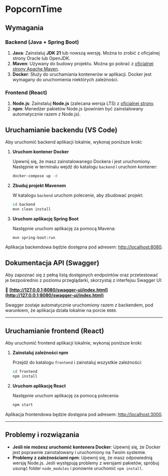 # PopcornTime

## Wymagania

### Backend (Java + Spring Boot)

1. **Java**: Zainstaluj **JDK 21** lub nowszą wersję. Można to zrobić z oficjalnej strony Oracle lub OpenJDK.
2. **Maven**: Używany do budowy projektu. Można go pobrać z [oficjalnej strony Apache Maven](https://maven.apache.org/download.cgi).
3. **Docker**: Służy do uruchamiania kontenerów w aplikacji. Docker jest wymagany do uruchomienia niektórych zależności.

### Frontend (React)

1. **Node.js**: Zainstaluj **Node.js** (zalecana wersja LTS) z [oficjalnej strony](https://nodejs.org/en/download/).
2. **npm**: Menedżer pakietów Node.js (powinien być zainstalowany automatycznie razem z Node.js).

## Uruchamianie backendu (VS Code)

Aby uruchomić backend aplikacji lokalnie, wykonaj poniższe kroki:

1. **Uruchom kontener Docker**

   Upewnij się, że masz zainstalowanego Dockera i jest uruchomiony. Następnie w terminalu wejdź do katalogu `backend` i uruchom kontener:

   ```bash
   docker-compose up -d
   ```

2. **Zbuduj projekt Mavenem**

   W katalogu `backend` uruchom polecenie, aby zbudować projekt:

   ```bash
   cd backend
   mvn clean install
   ```

3. **Uruchom aplikację Spring Boot**

   Następnie uruchom aplikację za pomocą Mavena:

   ```bash
   mvn spring-boot:run
   ```

Aplikacja backendowa będzie dostępna pod adresem: [http://localhost:8080](http://localhost:8080).

## Dokumentacja API (Swagger)

Aby zapoznać się z pełną listą dostępnych endpointów oraz przetestować je bezpośrednio z poziomu przeglądarki, skorzystaj z interfejsu Swagger UI:

🔗 **[http://127.0.0.1:8080/swagger-ui/index.html](http://127.0.0.1:8080/swagger-ui/index.html)**

Swagger zostaje automatycznie uruchomiony razem z backendem, pod warunkiem, że aplikacja działa lokalnie na porcie `8080`.

---

## Uruchamianie frontend (React)

Aby uruchomić frontend aplikacji lokalnie, wykonaj poniższe kroki:

1. **Zainstaluj zależności npm**

   Przejdź do katalogu `frontend` i zainstaluj wszystkie zależności:

   ```bash
   cd frontend
   npm install
   ```

2. **Uruchom aplikację React**

   Następnie uruchom aplikację za pomocą polecenia:

   ```bash
   npm start
   ```

Aplikacja frontendowa będzie dostępna pod adresem: [http://localhost:3000](http://localhost:3000).

---

## Problemy i rozwiązania

* **Jeśli nie możesz uruchomić kontenera Docker**: Upewnij się, że Docker jest poprawnie zainstalowany i uruchomiony na Twoim systemie.
* **Problemy z zależnościami npm**: Upewnij się, że masz odpowiednią wersję Node.js. Jeśli występują problemy z wersjami pakietów, spróbuj usunąć folder `node_modules` i ponownie uruchomić `npm install`.
